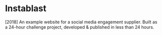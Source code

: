 # Instablast
[2018] An example website for a social media engagement supplier. Built as a 24-hour challenge project, developed &amp; published in less than 24 hours.
